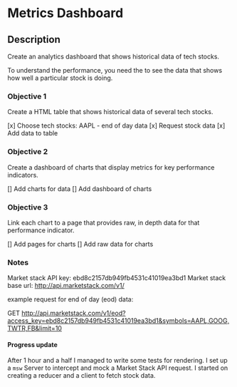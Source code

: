 # Metrics Dashboard

## Description

Create an analytics dashboard that shows historical data of tech stocks.

To understand the performance, you need the to see the data that shows how well a particular stock is doing.

### Objective 1

Create a HTML table that shows historical data of several tech stocks.

[x] Choose tech stocks: AAPL - end of day data
[x] Request stock data
[x] Add data to table

### Objective 2

Create a dashboard of charts that display metrics for key performance indicators.

[] Add charts for data
[] Add dashboard of charts

### Objective 3

Link each chart to a page that provides raw, in depth data for that performance indicator.

[] Add pages for charts
[] Add raw data for charts

### Notes

Market stack API key: ebd8c2157db949fb4531c41019ea3bd1
Market stack base url: http://api.marketstack.com/v1/

example request for end of day (eod) data:

GET http://api.marketstack.com/v1/eod?access_key=ebd8c2157db949fb4531c41019ea3bd1&symbols=AAPL,GOOG,TWTR,FB&limit=10

#### Progress update

After 1 hour and a half I managed to write some tests for rendering.
I set up a `msw` Server to intercept and mock a Market Stack API request.
I started on creating a reducer and a client to fetch stock data.
